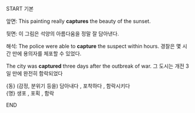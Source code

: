 START
기본

앞면:
This painting really **captures** the beauty of the sunset.  

뒷면:
이 그림은 석양의 아름다움을 정말 잘 담아낸다.  

해석:
The police were able to **capture** the suspect within hours.
경찰은 몇 시간 만에 용의자를 체포할 수 있었다.

The city was **captured** three days after the outbreak of war. 
그 도시는 개전 3일 만에 완전히 함락되었다

{동} (감정, 분위기 등을) 담아내다 , 포착하다 , 함락시키다  
{명} 생포 , 포획 , 함락 
<!--ID: 1747213161411-->
END